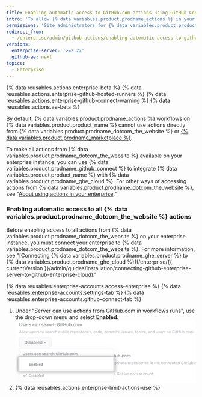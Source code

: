 ```yaml
---
title: Enabling automatic access to GitHub.com actions using GitHub Connect
intro: 'To allow {% data variables.product.prodname_actions %} in your enterprise to use actions from {% data variables.product.prodname_dotcom_the_website %}, you can connect your enterprise instance to {% data variables.product.prodname_ghe_cloud %}.'
permissions: 'Site administrators for {% data variables.product.product_name %} who are also owners of the connected {% data variables.product.prodname_ghe_cloud %} organization or enterprise account can enable access to all {% data variables.product.prodname_dotcom_the_website %} actions.'
redirect_from:
  - /enterprise/admin/github-actions/enabling-automatic-access-to-githubcom-actions-using-github-connect
versions:
  enterprise-server: '>=2.22'
  github-ae: next
topics:
  - Enterprise
---
```


{% data reusables.actions.enterprise-beta %}
{% data reusables.actions.enterprise-github-hosted-runners %}
{% data reusables.actions.enterprise-github-connect-warning %}
{% data reusables.actions.ae-beta %}

By default, {% data variables.product.prodname_actions %} workflows on {% data variables.product.product_name %} cannot use actions directly from {% data variables.product.prodname_dotcom_the_website %} or [{% data variables.product.prodname_marketplace %}](https://github.com/marketplace?type=actions).

To make all actions from {% data variables.product.prodname_dotcom_the_website %} available on your enterprise instance, you can use {% data variables.product.prodname_github_connect %} to integrate {% data variables.product.product_name %} with {% data variables.product.prodname_ghe_cloud %}. For other ways of accessing actions from {% data variables.product.prodname_dotcom_the_website %}, see "[About using actions in your enterprise](/admin/github-actions/about-using-actions-in-your-enterprise)."

### Enabling automatic access to all {% data variables.product.prodname_dotcom_the_website %} actions

Before enabling access to all actions from {% data variables.product.prodname_dotcom_the_website %} on your enterprise instance, you must connect your enterprise to {% data variables.product.prodname_dotcom_the_website %}. For more information, see "[Connecting {% data variables.product.prodname_ghe_server %} to {% data variables.product.prodname_ghe_cloud %}](/enterprise/{{ currentVersion }}/admin/guides/installation/connecting-github-enterprise-server-to-github-enterprise-cloud)."

{% data reusables.enterprise-accounts.access-enterprise %}
{% data reusables.enterprise-accounts.settings-tab %}
{% data reusables.enterprise-accounts.github-connect-tab %}
1. Under "Server can use actions from GitHub.com in workflows runs", use the drop-down menu and select **Enabled**.
  ![Drop-down menu to actions from GitHub.com in workflows runs](/assets/images/enterprise/site-admin-settings/enable-marketplace-actions-drop-down.png)
1. {% data reusables.actions.enterprise-limit-actions-use %}

